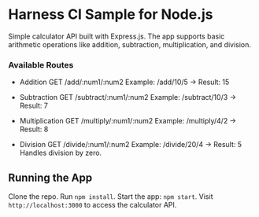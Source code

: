 # Harness CI Sample for Node.js

Simple calculator API built with Express.js. The app supports basic arithmetic operations like addition, subtraction, multiplication, and division.

### Available Routes

- Addition
GET /add/:num1/:num2
Example: /add/10/5 → Result: 15

- Subtraction
GET /subtract/:num1/:num2
Example: /subtract/10/3 → Result: 7

- Multiplication
GET /multiply/:num1/:num2
Example: /multiply/4/2 → Result: 8

- Division
GET /divide/:num1/:num2
Example: /divide/20/4 → Result: 5
Handles division by zero.

## Running the App
Clone the repo.
Run `npm install`.
Start the app: `npm start`.
Visit `http://localhost:3000` to access the calculator API.
